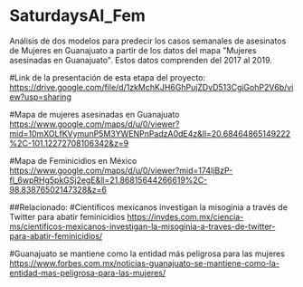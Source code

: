 # SaturdaysAI_Fem
Análisis de dos modelos para predecir los casos semanales de asesinatos de Mujeres  en Guanajuato a partir de los datos del mapa "Mujeres asesinadas en Guanajuato". Estos datos comprenden del 2017 al 2019.


#Link de la presentación de esta etapa del proyecto:
https://drive.google.com/file/d/1zkMchKJH6GhPujZDvD513CgiGohP2V6b/view?usp=sharing

#Mapa de mujeres asesinadas en Guanajuato
https://www.google.com/maps/d/u/0/viewer?mid=10mXOLfKVymunP5M3YWENPnPadzA0dE4z&ll=20.68464865149222%2C-101.12272708106342&z=9

#Mapa de Feminicidios en México
https://www.google.com/maps/d/u/0/viewer?mid=174IjBzP-fl_6wpRHg5pkGSj2egE&ll=21.86815644266619%2C-98.83876502147328&z=6


##Relacionado:
#Científicos mexicanos investigan la misoginia a través de Twitter para abatir feminicidios
https://invdes.com.mx/ciencia-ms/cientificos-mexicanos-investigan-la-misoginia-a-traves-de-twitter-para-abatir-feminicidios/

#Guanajuato se mantiene como la entidad más peligrosa para las mujeres
https://www.forbes.com.mx/noticias-guanajuato-se-mantiene-como-la-entidad-mas-peligrosa-para-las-mujeres/
